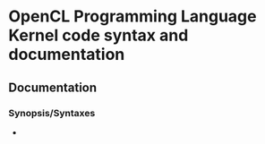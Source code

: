 # OpenCL Programming Language Kernel code syntax and documentation

## Documentation
### Synopsis/Syntaxes
- 